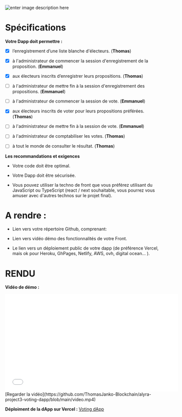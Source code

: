 
![enter image description here](https://teachizy-prod.s3.fr-par.scw.cloud/eb9f009ea2ab9914fc5333e5130cd4ae/59b514174bffe4ae402b3d63aad79fe0/0e82d55de38a42699278c82878021eb5.jpg)

  

# Spécifications

  

**Votre Dapp doit permettre :**

 - [X] l’enregistrement d’une liste blanche d'électeurs. (**Thomas**)

  

 - [X] à l'administrateur de commencer la session d'enregistrement de la
       proposition. (**Emmanuel**)

  

 - [X] aux électeurs inscrits d’enregistrer leurs propositions. (**Thomas**)

  

 - [ ] à l'administrateur de mettre fin à la session d'enregistrement
       des propositions.  (**Emmanuel**)

  

 - [ ] à l'administrateur de commencer la session de vote. (**Emmanuel**)

  

 - [X] aux électeurs inscrits de voter pour leurs propositions
       préférées.  (**Thomas**)

  

 - [ ] à l'administrateur de mettre fin à la session de vote. (**Emmanuel**)

  

 - [ ] à l'administrateur de comptabiliser les votes.  (**Thomas**)

  

 - [ ] à tout le monde de consulter le résultat. (**Thomas**)

  
  

**Les recommandations et exigences**

- Votre code doit être optimal.

  

- Votre Dapp doit être sécurisée.

  

- Vous pouvez utiliser la techno de front que vous préférez utilisant du JavaScript ou TypeScript (react / next souhaitable, vous pourrez vous amuser avec d'autres technos sur le projet final).

  
  

# A rendre :

- Lien vers votre répertoire Github, comprenant:

  

- Lien vers vidéo démo des fonctionnalités de votre Front.

  

- Le lien vers un déploiement public de votre dapp (de préférence Vercel, mais ok pour Heroku, GhPages, Netlify, AWS, ovh, digital ocean... ).




# RENDU

**Vidéo de démo :**
<iframe width="560" height="315" src="./video.mp4" frameborder="0" allowfullscreen></iframe>
[Regarder la vidéo](https://github.com/ThomasJanko-Blockchain/alyra-project3-voting-dapp/blob/main/video.mp4)

**Déploiment de la dApp sur Vercel :**
[Voting dApp](https://alyra-project3-voting-dapp.vercel.app/)
